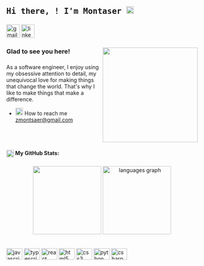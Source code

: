 <h2 align="left"><samp>Hi there, ! I'm Montaser <img src="https://camo.githubusercontent.com/e8e7b06ecf583bc040eb60e44eb5b8e0ecc5421320a92929ce21522dbc34c891/68747470733a2f2f6d656469612e67697068792e636f6d2f6d656469612f6876524a434c467a6361737252346961377a2f67697068792e676966" data-canonical-src="https://media.giphy.com/media/hvRJCLFzcasrR4ia7z/giphy.gif" style="width: 20px; display: inline-block;" data-target="animated-image.originalImage"></samp></h2>

###

<div align="left">
  <img src="https://img.shields.io/static/v1?message=Gmail&logo=gmail&label=&color=D14836&logoColor=white&labelColor=&style=for-the-badge" height="35" alt="gmail logo"  />
  <img src="https://img.shields.io/static/v1?message=LinkedIn&logo=linkedin&label=&color=0077B5&logoColor=white&labelColor=&style=for-the-badge" height="35" alt="linkedin logo"  />
</div>

###

<img align="right" height="250" src="https://github.com/Gapur/Gapur/raw/main/assets/coding.gif"  />

###

###
<h3 align="left">Glad to see you here!</h3>

###
<p>As a software engineer, I enjoy using my obsessive attention to detail, my unequivocal love for making things that change the world. That's why I like to make things that make a difference.</p>




<ul dir="auto">
  <li><img src="https://github.com/Gapur/Gapur/raw/main/assets/letterbox.gif?raw=true" width="20" height="20"> How to reach me <a href="mailto:zmontsaer@gmail.com">zmontsaer@gmail.com</a></li>
</ul>


<br clear="both">

<h4 align="left"><img align="center" width="20" height="20" src="https://github.githubassets.com/images/icons/emoji/unicode/1f4c8.png"  /> My GitHub Stats:</h4>

###
<div align="center">
<img height="180em" src="https://github-readme-stats.vercel.app/api?username=montserZalloum&show_icons=true&hide_border=true&&count_private=true&include_all_commits=true" />

  
  <img height="180em" src="https://github-readme-stats.vercel.app/api/top-langs?locale=en&hide_title=false&layout=compact&card_width=320&langs_count=10&hide_border=true&username=montserZalloum" height="150" alt="languages graph"  />
</div>


<br clear="both">
<br clear="both">


<div >
  <img src="https://cdn.jsdelivr.net/gh/devicons/devicon/icons/javascript/javascript-original.svg" height="30" width="42" alt="javascript logo"  />
  <img src="https://cdn.jsdelivr.net/gh/devicons/devicon/icons/typescript/typescript-plain.svg" height="30" width="42" alt="typescript logo"  />
  <img src="https://cdn.jsdelivr.net/gh/devicons/devicon/icons/react/react-original.svg" height="30" width="42" alt="react logo"  />
  <img src="https://cdn.jsdelivr.net/gh/devicons/devicon/icons/html5/html5-original.svg" height="30" width="42" alt="html5 logo"  />
  <img src="https://cdn.jsdelivr.net/gh/devicons/devicon/icons/css3/css3-original.svg" height="30" width="42" alt="css3 logo"  />
  <img src="https://cdn.jsdelivr.net/gh/devicons/devicon/icons/python/python-original.svg" height="30" width="42" alt="python logo"  />
  <img src="https://cdn.jsdelivr.net/gh/devicons/devicon/icons/csharp/csharp-original.svg" height="30" width="42" alt="csharp logo"  />
</div>


<br clear="both">

